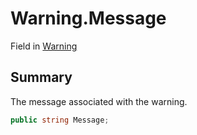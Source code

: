 # Warning.Message

Field in [Warning](/docs/api/csharp/yarn.compiler.indentawarelexer.warning.md)

## Summary


The message associated with the warning.


```csharp
public string Message;
```

